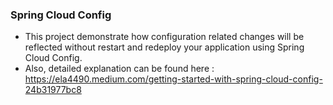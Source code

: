 ### Spring Cloud Config
* This project demonstrate how configuration related changes will be reflected without restart and redeploy your application using Spring Cloud Config.
* Also, detailed explanation can be found here : https://ela4490.medium.com/getting-started-with-spring-cloud-config-24b31977bc8
